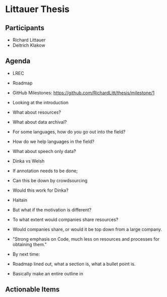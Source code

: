 # Littauer Thesis

## Participants

- Richard Littauer
- Deitrich Klakow

## Agenda

- LREC
- Roadmap
- GitHub Milestones: https://github.com/RichardLitt/thesis/milestone/1
- Looking at the introduction
- What about resources?
- What about data archival?
- For some languages, how do you go out into the field?
- How do we help languages in the field? 
- What about speech only data? 
- Dinka vs Welsh
- If annotation needs to be done; 
- Can this be down by crowdsourcing
- Would this work for Dinka? 
- Haitain
- But what if the motivation is different?
- To what extent would companies share resources?
- Would companies share, or would it be top down from a large company. 
- "Strong emphasis on Code, much less on resources and processes for obtaining them."

- By next time:
- Roadmap lined out, what a section is, what a bullet point is.
- Basically make an entire outline in


## Actionable Items
